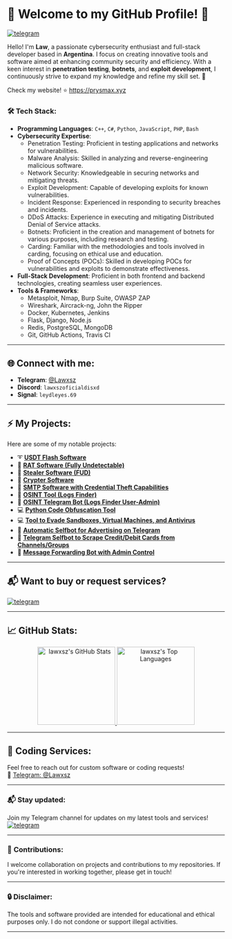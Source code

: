 # 👾 Welcome to my GitHub Profile! 👾

[![telegram](https://img.shields.io/badge/Lawxsz-2CA5E0?style=for-the-badge&logo=telegram&logoColor=white)](https://t.me/Lawxsz)&nbsp;&nbsp;&nbsp;

Hello! I'm **Law**, a passionate cybersecurity enthusiast and full-stack developer based in **Argentina**. I focus on creating innovative tools and software aimed at enhancing community security and efficiency. With a keen interest in **penetration testing**, **botnets**, and **exploit development**, I continuously strive to expand my knowledge and refine my skill set. 🚀

Check my website! ⭐ https://prysmax.xyz

### 🛠️ **Tech Stack**:
- **Programming Languages**: `C++`, `C#`, `Python`, `JavaScript`, `PHP`, `Bash`
- **Cybersecurity Expertise**: 
  - Penetration Testing: Proficient in testing applications and networks for vulnerabilities.
  - Malware Analysis: Skilled in analyzing and reverse-engineering malicious software.
  - Network Security: Knowledgeable in securing networks and mitigating threats.
  - Exploit Development: Capable of developing exploits for known vulnerabilities.
  - Incident Response: Experienced in responding to security breaches and incidents.
  - DDoS Attacks: Experience in executing and mitigating Distributed Denial of Service attacks.
  - Botnets: Proficient in the creation and management of botnets for various purposes, including research and testing.
  - Carding: Familiar with the methodologies and tools involved in carding, focusing on ethical use and education.
  - Proof of Concepts (POCs): Skilled in developing POCs for vulnerabilities and exploits to demonstrate effectiveness.
- **Full-Stack Development**: Proficient in both frontend and backend technologies, creating seamless user experiences.
- **Tools & Frameworks**: 
  - Metasploit, Nmap, Burp Suite, OWASP ZAP
  - Wireshark, Aircrack-ng, John the Ripper
  - Docker, Kubernetes, Jenkins
  - Flask, Django, Node.js
  - Redis, PostgreSQL, MongoDB
  - Git, GitHub Actions, Travis CI

---

## 🌐 **Connect with me**:
- **Telegram**: [@Lawxsz](https://t.me/Lawxsz)
- **Discord**: `lawxszoficialdisxd`
- **Signal**: `leydleyes.69`

---

## ⚡ **My Projects**:
Here are some of my notable projects:

- ➰ **[USDT Flash Software](https://t.me/lawxsz)**  
- 🔱 **[RAT Software (Fully Undetectable)](https://t.me/lawxsz)**  
- 🔱 **[Stealer Software (FUD)](https://t.me/lawxsz)**  
- 🔱 **[Crypter Software](https://t.me/lawxsz)**  
- 🔑 **[SMTP Software with Credential Theft Capabilities](https://t.me/lawxsz)**  
- 🔑 **[OSINT Tool (Logs Finder)](https://github.com/Lawxsz/log-finder)**  
- 🔑 **[OSINT Telegram Bot (Logs Finder User-Admin)](https://github.com/Lawxsz/osint-bot)**  
- 💻 **[Python Code Obfuscation Tool](https://github.com/Lawxsz/Py-obfuscator)**  
- 💻 **[Tool to Evade Sandboxes, Virtual Machines, and Antivirus](https://github.com/Lawxsz/bypass-virus-total)**  
- 🤖 **[Automatic Selfbot for Advertising on Telegram](https://github.com/Lawxsz/telegram-auto-forward-message)**  
- 🤖 **[Telegram Selfbot to Scrape Credit/Debit Cards from Channels/Groups](https://github.com/Lawxsz/cc-scrapper)**  
- 🤖 **[Message Forwarding Bot with Admin Control](https://github.com/Lawxsz/telegram-repost-messages)**  

---

## 📬 Want to buy or request services?  
[![telegram](https://img.shields.io/badge/-Telegram%20Channel-blue?style=for-the-badge&logo=telegram)](https://t.me/lawxszdev)

---

## 📈 **GitHub Stats**:
<div align="center">
  <a href="https://github.com/anuraghazra/github-readme-stats">
    <img alt="lawxsz's GitHub Stats" src="https://github-readme-stats.vercel.app/api/?username=lawxsz&show_icons=true&count_private=true&theme=default&hide_border=true&bg_color=fff&title_color=00E676&icon_color=00E676" height="180px"/>
  </a>
  <a href="https://github.com/anuraghazra/github-readme-stats">
    <img alt="lawxsz's Top Languages" src="https://github-readme-stats.vercel.app/api/top-langs/?username=lawxsz&langs_count=8&layout=compact&theme=default&hide_border=true&bg_color=fff&title_color=000&icon_color=000&hide=Jupyter%20Notebook" height="180px"/>
  </a>
</div>

---

## 🎫 **Coding Services**:
Feel free to reach out for custom software or coding requests!  
📲 [Telegram: @Lawxsz](https://t.me/lawxsz)

---

### 📬 **Stay updated**:  
Join my Telegram channel for updates on my latest tools and services!  
[![telegram](https://img.shields.io/badge/-Telegram%20Channel-blue?style=for-the-badge&logo=telegram)](https://t.me/lawxszdev)

---

### 🌟 **Contributions**:
I welcome collaboration on projects and contributions to my repositories. If you're interested in working together, please get in touch!

---

### 🔒 **Disclaimer**:
The tools and software provided are intended for educational and ethical purposes only. I do not condone or support illegal activities.

---

